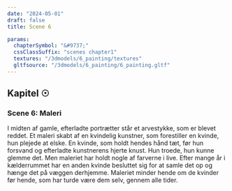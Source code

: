 ```yaml
---
date: "2024-05-01"
draft: false
title: Scene 6

params:
  chapterSymbol: "&#9737;"
  cssClassSuffix: "scenes chapter1"
  textures: "/3dmodels/6_painting/textures"
  gltfsource: "/3dmodels/6_painting/6_painting.gltf"
---
```

## Kapitel &#9737;
### Scene 6: Maleri
<canvas id="c"></canvas>

I midten af gamle, efterladte portrætter står et arvestykke, som er blevet reddet. Et maleri skabt af en kvindelig kunstner, som forestiller en kvinde, hun plejede at elske. En kvinde, som holdt hendes hånd tæt, før hun forsvand og efterladte kunstnerens hjerte knust. Hun troede, hun kunne glemme det. Men maleriet har holdt nogle af farverne i live. Efter mange år i kælderrummet har en anden kvinde besluttet sig for at samle det op og hænge det på væggen derhjemme. Maleriet minder hende om de kvinder før hende, som har turde være dem selv, gennem alle tider.
